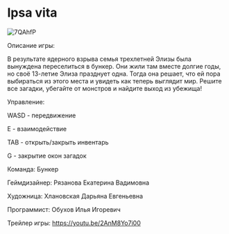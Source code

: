 # Ipsa vita

![7QAhfP](https://user-images.githubusercontent.com/62674880/168088752-41a4af3a-c090-416b-9dac-c51615a75e1b.png)


Описание игры:

В результате ядерного взрыва семья трехлетней Элизы была вынуждена переселиться в бункер. Они жили там вместе долгие годы, но своё 13-летие Элиза празднует одна. Тогда она решает, что ей пора выбираться из этого места и увидеть как теперь выглядит мир. Решите все загадки, убегайте от монстров и найдите выход из убежища! 

Управление:

WASD - передвижение

E - взаимодействие

TAB - открыть/закрыть инвентарь

G - закрытие окон загадок

Команда: Бункер

Геймдизайнер: Рязанова Екатерина Вадимовна

Художница: Хлановская Дарьяна Евгеньевна

Программист: Обухов Илья Игоревич

Трейлер игры: https://youtu.be/2AnM8Yo7i00
